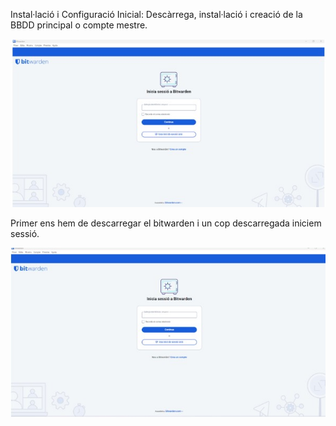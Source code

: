Instal·lació i Configuració Inicial: Descàrrega, instal·lació i creació de la BBDD principal o compte mestre.

![foto](img/bitwarden1.jpg)

Primer ens hem de descarregar el bitwarden i un cop descarregada iniciem sessió.

![foto](img/bitwarden2.jpg)
